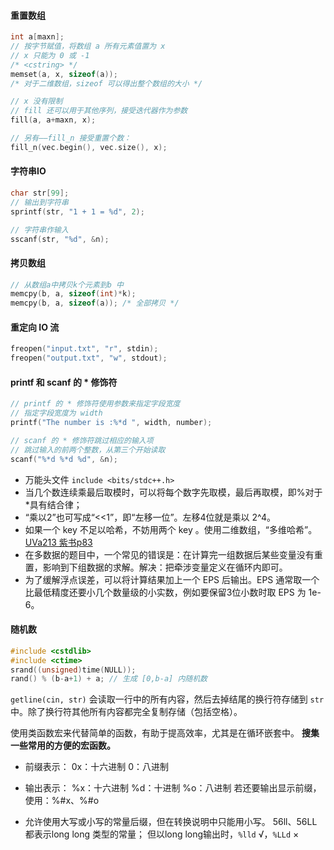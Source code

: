 #### 重置数组

```cpp
int a[maxn];
// 按字节赋值，将数组 a 所有元素值置为 x
// x 只能为 0 或 -1
/* <cstring> */
memset(a, x, sizeof(a)); 
/* 对于二维数组，sizeof 可以得出整个数组的大小 */

// x 没有限制
// fill 还可以用于其他序列，接受迭代器作为参数
fill(a, a+maxn, x);

// 另有——fill_n 接受重置个数：
fill_n(vec.begin(), vec.size(), x);
```

#### 字符串IO

```C++
char str[99];
// 输出到字符串
sprintf(str, "1 + 1 = %d", 2); 

// 字符串作输入
sscanf(str, "%d", &n);
```

#### 拷贝数组

```C++
// 从数组a中拷贝k个元素到b 中
memcpy(b, a, sizeof(int)*k);
memcpy(b, a, sizeof(a)); /* 全部拷贝 */
```

#### 重定向 IO 流

```C++
freopen("input.txt", "r", stdin);
freopen("output.txt", "w", stdout); 
```

#### printf 和 scanf 的 * 修饰符

```c++
// printf 的 * 修饰符使用参数来指定字段宽度
// 指定字段宽度为 width
printf("The number is :%*d ", width, number);

// scanf 的 * 修饰符跳过相应的输入项
// 跳过输入的前两个整数，从第三个开始读取
scanf("%*d %*d %d", &n);
```



+ 万能头文件 `include <bits/stdc++.h>`
+ 当几个数连续乘最后取模时，可以将每个数字先取模，最后再取模，即%对于*具有结合律；
+ “乘以2”也可写成“<<1”，即“左移一位”。左移4位就是乘以 2^4。
+ 如果一个 key 不足以哈希，不妨用两个 key 。使用二维数组，“多维哈希”。<u>UVa213 紫书p83</u>
+ 在多数据的题目中，一个常见的错误是：在计算完一组数据后某些变量没有重置，影响到下组数据的求解。解决：把牵涉变量定义在循环内即可。
+ 为了缓解浮点误差，可以将计算结果加上一个 EPS 后输出。EPS 通常取一个比最低精度还要小几个数量级的小实数，例如要保留3位小数时取 EPS 为 1e-6。



#### 随机数

```c++
#include <cstdlib>
#include <ctime>
srand((unsigned)time(NULL));
rand() % (b-a+1) + a; // 生成 [0,b-a] 内随机数
```



`getline(cin, str)` 会读取一行中的所有内容，然后去掉结尾的换行符存储到 `str` 中。除了换行符其他所有内容都完全复制存储（包括空格）。



使用类函数宏来代替简单的函数，有助于提高效率，尤其是在循环嵌套中。
**搜集一些常用的方便的宏函数。**





- 前缀表示：
  0x：十六进制
  0：八进制

- 输出表示：
  %x：十六进制
  %d：十进制
  %o：八进制
  若还要输出显示前缀，使用：%#x、%#o

- 允许使用大写或小写的常量后缀，但在转换说明中只能用小写。
  56ll、56LL都表示long long 类型的常量；
  但以long long输出时，`%lld` √，`%LLd` ×